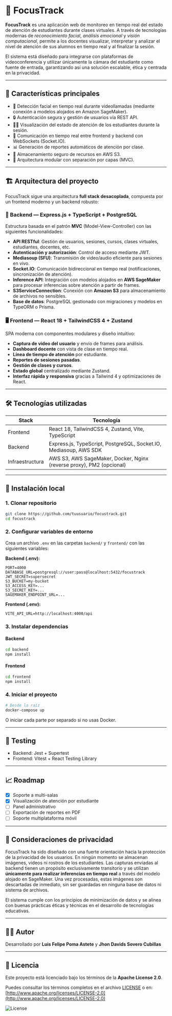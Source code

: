 # 📡 FocusTrack

**FocusTrack** es una aplicación web de monitoreo en tiempo real del estado de atención de estudiantes durante clases virtuales. A través de tecnologías modernas de _reconocimiento facial_, _análisis emocional_ y _visión computacional_, permite a los docentes visualizar, interpretar y analizar el nivel de atención de sus alumnos en tiempo real y al finalizar la sesión.

El sistema está diseñado para integrarse con plataformas de videoconferencia y utilizar únicamente la cámara del estudiante como fuente de entrada, garantizando así una solución escalable, ética y centrada en la privacidad.

---

## 🧠 Características principales

- 🎥 Detección facial en tiempo real durante videollamadas (mediante conexión a modelos alojados en Amazon SageMaker).
- 🔒 Autenticación segura y gestión de usuarios vía REST API.
- 🧑‍🏫 Visualización del estado de atención de los estudiantes durante la sesión.
- 💬 Comunicación en tiempo real entre frontend y backend con WebSockets (Socket.IO).
- 📊 Generación de reportes automáticos de atención por clase.
- 📁 Almacenamiento seguro de recursos en AWS S3.
- 🧩 Arquitectura modular con separación por capas (MVC).

---

## 🏗️ Arquitectura del proyecto

FocusTrack sigue una arquitectura **full stack desacoplada**, compuesta por un frontend moderno y un backend robusto:

### 🔧 Backend — Express.js + TypeScript + PostgreSQL

Estructura basada en el patrón **MVC** (Model-View-Controller) con las siguientes funcionalidades:

- **API RESTful**: Gestión de usuarios, sesiones, cursos, clases virtuales, estudiantes, docentes, etc.
- **Autenticación y autorización**: Control de acceso mediante JWT.
- **Mediasoup (SFU)**: Transmisión de video/audio eficiente para sesiones en vivo.
- **Socket.IO**: Comunicación bidireccional en tiempo real (notificaciones, sincronización de atención).
- **Inference API**: Integración con modelos alojados en **AWS SageMaker** para procesar inferencias sobre atención a partir de frames.
- **S3ServiceConnection**: Conexión con **Amazon S3** para almacenamiento de archivos no sensibles.
- **Base de datos**: PostgreSQL gestionado con migraciones y modelos en TypeORM o Prisma.

### 🖥️ Frontend — React 18 + TailwindCSS 4 + Zustand

SPA moderna con componentes modulares y diseño intuitivo:

- **Captura de video del usuario** y envío de frames para análisis.
- **Dashboard docente** con vista de clase en tiempo real.
- **Línea de tiempo de atención** por estudiante.
- **Reportes de sesiones pasadas**.
- **Gestión de clases y cursos**.
- **Estado global** centralizado mediante Zustand.
- **Interfaz rápida y responsiva** gracias a Tailwind 4 y optimizaciones de React.

---

## 🛠️ Tecnologías utilizadas

| Stack           | Tecnología                                                           |
| --------------- | -------------------------------------------------------------------- |
| Frontend        | React 18, TailwindCSS 4, Zustand, Vite, TypeScript                   |
| Backend         | Express.js, TypeScript, PostgreSQL, Socket.IO, Mediasoup, AWS SDK    |
| Infraestructura | AWS S3, AWS SageMaker, Docker, Nginx (reverse proxy), PM2 (opcional) |

---

## 🚀 Instalación local

### 1. Clonar repositorio

```bash
git clone https://github.com/tuusuario/focustrack.git
cd focustrack
```

### 2. Configurar variables de entorno

Crea un archivo `.env` en las carpetas `backend/` y `frontend/` con las siguientes variables:

**Backend (.env):**

```env
PORT=4000
DATABASE_URL=postgresql://user:pass@localhost:5432/focustrack
JWT_SECRET=supersecret
S3_BUCKET=my-bucket
S3_ACCESS_KEY=...
S3_SECRET_KEY=...
SAGEMAKER_ENDPOINT_URL=...
```

**Frontend (.env):**

```env
VITE_API_URL=http://localhost:4000/api
```

### 3. Instalar dependencias

#### Backend

```bash
cd backend
npm install
```

#### Frontend

```bash
cd frontend
npm install
```

### 4. Iniciar el proyecto

```bash
# Desde la raíz
docker-compose up
```

O iniciar cada parte por separado si no usas Docker.

---

## 🧪 Testing

- Backend: Jest + Supertest
- Frontend: Vitest + React Testing Library

---

## 📈 Roadmap

- [x] Soporte a multi-salas
- [x] Visualización de atención por estudiante
- [ ] Panel administrativo
- [ ] Exportación de reportes en PDF
- [ ] Soporte multiplataforma móvil

---

## 🔐 Consideraciones de privacidad

FocusTrack ha sido diseñado con una fuerte orientación hacia la protección de la privacidad de los usuarios. En ningún momento se almacenan imágenes, videos ni rostros de los estudiantes. Las capturas enviadas al backend tienen un propósito exclusivamente transitorio y se utilizan **únicamente para realizar inferencias en tiempo real** a través del modelo alojado en SageMaker. Una vez procesadas, estas imágenes son descartadas de inmediato, sin ser guardadas en ninguna base de datos ni sistema de archivos.

El sistema cumple con los principios de minimización de datos y se alinea con buenas prácticas éticas y técnicas en el desarrollo de tecnologías educativas.

---

## 👨‍💻 Autor

Desarrollado por **Luis Felipe Poma Astete** y **Jhon Davids Sovero Cubillas**

---

## 📄 Licencia

Este proyecto está licenciado bajo los términos de la **Apache License 2.0**.

Puedes consultar los términos completos en el archivo [LICENSE](./LICENSE) o en:  
[http://www.apache.org/licenses/LICENSE-2.0](http://www.apache.org/licenses/LICENSE-2.0)

![License](https://img.shields.io/badge/license-Apache%202.0-blue.svg)
